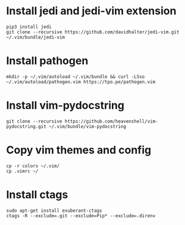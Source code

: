 # Install jedi and jedi-vim extension
```
pip3 install jedi
git clone --recursive https://github.com/davidhalter/jedi-vim.git ~/.vim/bundle/jedi-vim
```

# Install pathogen
```
mkdir -p ~/.vim/autoload ~/.vim/bundle && curl -LSso ~/.vim/autoload/pathogen.vim https://tpo.pe/pathogen.vim
```

# Install vim-pydocstring
```
git clone --recursive https://github.com/heavenshell/vim-pydocstring.git ~/.vim/bundle/vim-pydocstring
```

# Copy vim themes and config
```
cp -r colors ~/.vim/
cp .vimrc ~/
```

# Install ctags
```
sudo apt-get install exuberant-ctags
ctags -R --exclude=.git --exclude=Pip* --exclude=.direnv
```

